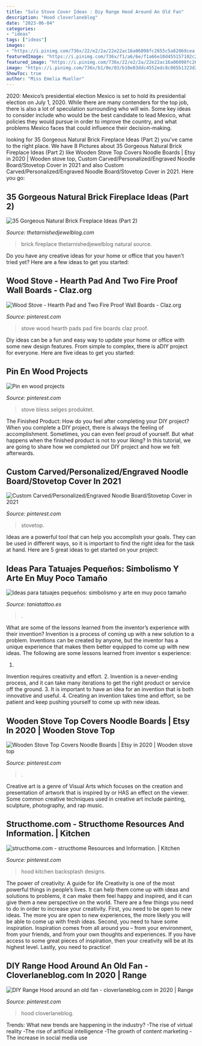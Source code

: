 ```yaml
---
title: "Solo Stove Cover Ideas : Diy Range Hood Around An Old Fan"
description: "Hood cloverlaneblog"
date: "2023-06-04"
categories:
- "ideas"
tags: ["ideas"]
images:
- "https://i.pinimg.com/736x/22/e2/2a/22e22ac16a06098fc2655c5a82069cea.jpg"
featuredImage: "https://i.pinimg.com/736x/f1/a6/6e/f1a66e10d455157102c2329cdc734be7.jpg"
featured_image: "https://i.pinimg.com/736x/22/e2/2a/22e22ac16a06098fc2655c5a82069cea.jpg"
image: "https://i.pinimg.com/736x/b1/0e/03/b10e03ddc4552edc8c085b1323d2ed02.jpg"
ShowToc: true
author: "Miss Emelia Mueller"
---
```



2020: Mexico’s presidential election
Mexico is set to hold its presidential election on July 1, 2020. While there are many contenders for the top job, there is also a lot of speculation surrounding who will win. Some key ideas to consider include who would be the best candidate to lead Mexico, what policies they would pursue in order to improve the country, and what problems Mexico faces that could influence their decision-making.

	

		
looking for 35 Gorgeous Natural Brick Fireplace Ideas (Part 2) you've came to the right place. We have 8 Pictures about 35 Gorgeous Natural Brick Fireplace Ideas (Part 2) like Wooden Stove Top Covers Noodle Boards | Etsy in 2020 | Wooden stove top, Custom Carved/Personalized/Engraved Noodle Board/Stovetop Cover in 2021 and also Custom Carved/Personalized/Engraved Noodle Board/Stovetop Cover in 2021. Here you go:
		
    
## 35 Gorgeous Natural Brick Fireplace Ideas (Part 2)

<img loading=lazy src="https://i1.wp.com/thetarnishedjewelblog.com/wp-content/uploads/2018/02/naturalBRICK-FIREPLACE2.jpg?resize=480%2C718&amp;ssl=1" onerror="this.onerror=null;this.src='https://tse1.mm.bing.net/th?id=OIP.Gg5KOkugl-ASQW7MBxnN2AHaLF&amp;pid=15.1';" alt="35 Gorgeous Natural Brick Fireplace Ideas (Part 2)">

_Source: thetarnishedjewelblog.com_

>brick fireplace thetarnishedjewelblog natural source. 

	

Do you have any creative ideas for your home or office that you haven't tried yet? Here are a few ideas to get you started: 

    
## Wood Stove - Hearth Pad And Two Fire Proof Wall Boards - Claz.org

<img loading=lazy src="https://i.pinimg.com/736x/f1/a6/6e/f1a66e10d455157102c2329cdc734be7.jpg" onerror="this.onerror=null;this.src='https://tse3.mm.bing.net/th?id=OIP.GaK80RhVfe0cQQVGnPjzvgHaJ4&amp;pid=15.1';" alt="Wood Stove - Hearth Pad and Two Fire Proof Wall Boards - Claz.org">

_Source: pinterest.com_

>stove wood hearth pads pad fire boards claz proof. 

	

Diy ideas can be a fun and easy way to update your home or office with some new design features. From simple to complex, there is aDIY project for everyone. Here are five ideas to get you started: 

    
## Pin En Wood Projects

<img loading=lazy src="https://i.pinimg.com/736x/3c/2c/db/3c2cdbc0355fcb335a222cf134fb6267.jpg" onerror="this.onerror=null;this.src='https://tse1.mm.bing.net/th?id=OIP.-rhF6WK8eXf5LPp8et-BGgHaIV&amp;pid=15.1';" alt="Pin en wood projects">

_Source: pinterest.com_

>stove bless selges produktet. 

	

The Finished Product: How do you feel after completing your DIY project?
When you complete a DIY project, there is always the feeling of accomplishment. Sometimes, you can even feel proud of yourself. But what happens when the finished product is not to your liking? In this tutorial, we are going to share how we completed our DIY project and how we felt afterwards.

    
## Custom Carved/Personalized/Engraved Noodle Board/Stovetop Cover In 2021

<img loading=lazy src="https://i.pinimg.com/736x/eb/3c/de/eb3cde395f7cc06846a0e97f8dda8c84.jpg" onerror="this.onerror=null;this.src='https://tse2.mm.bing.net/th?id=OIP.atZOBvhqWSkSQXcTElERXQHaGr&amp;pid=15.1';" alt="Custom Carved/Personalized/Engraved Noodle Board/Stovetop Cover in 2021">

_Source: pinterest.com_

>stovetop. 

	

Ideas are a powerful tool that can help you accomplish your goals. They can be used in different ways, so it is important to find the right idea for the task at hand. Here are 5 great ideas to get started on your project: 

    
## Ideas Para Tatuajes Pequeños: Simbolismo Y Arte En Muy Poco Tamaño

<img loading=lazy src="https://s3-eu-west-1.amazonaws.com/taniatattoo/wp-content/uploads/2020/09/07161617/Tatuaje-pequeno-de-Palmera-taniatatoo-772x1030.jpg" onerror="this.onerror=null;this.src='https://tse4.mm.bing.net/th?id=OIP.TjhevN4Lc0dK-B30BWUocQHaJ4&amp;pid=15.1';" alt="Ideas para tatuajes pequeños: simbolismo y arte en muy poco tamaño">

_Source: taniatattoo.es_

>. 

	

What are some of the lessons learned from the inventor’s experience with their invention?
Invention is a process of coming up with a new solution to a problem. Inventions can be created by anyone, but the inventor has a unique experience that makes them better equipped to come up with new ideas. The following are some lessons learned from inventor s experience:

1. 
Invention requires creativity and effort.
2. 
Invention is a never-ending process, and it can take many iterations to get the right product or service off the ground.
3. 
It is important to have an idea for an invention that is both innovative and useful. 
4. 
Creating an invention takes time and effort, so be patient and keep pushing yourself to come up with new ideas.

    
## Wooden Stove Top Covers Noodle Boards | Etsy In 2020 | Wooden Stove Top

<img loading=lazy src="https://i.pinimg.com/736x/22/e2/2a/22e22ac16a06098fc2655c5a82069cea.jpg" onerror="this.onerror=null;this.src='https://tse4.mm.bing.net/th?id=OIP.OowIbbMjTykGFhGnNTZmsQHaJ4&amp;pid=15.1';" alt="Wooden Stove Top Covers Noodle Boards | Etsy in 2020 | Wooden stove top">

_Source: pinterest.com_

>. 

	

Creative art is a genre of Visual Arts which focuses on the creation and presentation of artwork that is inspired by or HAS an effect on the viewer. Some common creative techniques used in creative art include painting, sculpture, photography, and rap music.

    
## Structhome.com - Structhome Resources And Information. | Kitchen

<img loading=lazy src="https://i.pinimg.com/736x/b1/0e/03/b10e03ddc4552edc8c085b1323d2ed02.jpg" onerror="this.onerror=null;this.src='https://tse1.mm.bing.net/th?id=OIP.1nb42czoS8STR8WMZ0H7-wHaL1&amp;pid=15.1';" alt="structhome.com - structhome Resources and Information. | Kitchen">

_Source: pinterest.com_

>hood kitchen backsplash designs. 

	

The power of creativity: A guide for life
Creativity is one of the most powerful things in people’s lives. It can help them come up with ideas and solutions to problems, it can make them feel happy and inspired, and it can give them a new perspective on the world.
There are a few things you need to do in order to increase your creativity. First, you need to be open to new ideas. The more you are open to new experiences, the more likely you will be able to come up with fresh ideas. Second, you need to have some inspiration. Inspiration comes from all around you – from your environment, from your friends, and from your own thoughts and experiences. If you have access to some great pieces of inspiration, then your creativity will be at its highest level. Lastly, you need to practice!

    
## DIY Range Hood Around An Old Fan - Cloverlaneblog.com In 2020 | Range

<img loading=lazy src="https://i.pinimg.com/736x/78/fa/4b/78fa4b6c88e0746c4831cf2069cc5437.jpg" onerror="this.onerror=null;this.src='https://tse3.mm.bing.net/th?id=OIP.5ZJc8-Yt1QGd9VSI3_gEhwHaFj&amp;pid=15.1';" alt="DIY Range Hood around an old fan - cloverlaneblog.com in 2020 | Range">

_Source: pinterest.com_

>hood cloverlaneblog. 

	

Trends: What new trends are happening in the industry?
-The rise of virtual reality
-The rise of artificial intelligence
-The growth of content marketing
-The increase in social media use


